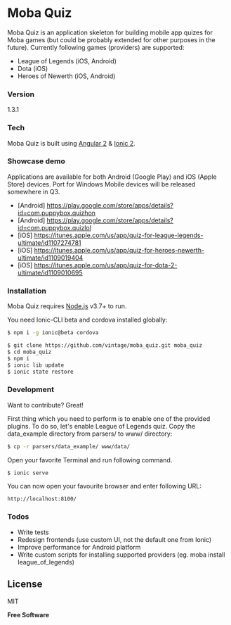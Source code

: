 # Moba Quiz

Moba Quiz is an application skeleton for building mobile app quizes for Moba games (but could be probably extended for other purposes in the future). Currently following games (providers) are supported:

  - League of Legends (iOS, Android)
  - Dota (iOS)
  - Heroes of Newerth (iOS, Android)

### Version
1.3.1

### Tech

Moba Quiz is built using [Angular 2] & [Ionic 2].

### Showcase demo

Applications are available for both Android (Google Play) and iOS (Apple Store) devices. Port for Windows Mobile devices will be released somewhere in Q3.

- [Android] https://play.google.com/store/apps/details?id=com.puppybox.quizhon
- [Android] https://play.google.com/store/apps/details?id=com.puppybox.quizlol
- [iOS] https://itunes.apple.com/us/app/quiz-for-league-legends-ultimate/id1107274781
- [iOS] https://itunes.apple.com/us/app/quiz-for-heroes-newerth-ultimate/id1109019404
- [iOS] https://itunes.apple.com/us/app/quiz-for-dota-2-ultimate/id1109010695

### Installation

Moba Quiz requires [Node.js](https://nodejs.org/) v3.7+ to run.

You need Ionic-CLI beta and cordova installed globally:

```sh
$ npm i -g ionic@beta cordova
```

```sh
$ git clone https://github.com/vintage/moba_quiz.git moba_quiz
$ cd moba_quiz
$ npm i
$ ionic lib update
$ ionic state restore
```

### Development

Want to contribute? Great!

First thing which you need to perform is to enable one of the provided plugins. To do so, let's enable League of Legends quiz. Copy the data_example directory from parsers/ to www/ directory:

```sh
$ cp -r parsers/data_example/ www/data/
```

Open your favorite Terminal and run following command.

```sh
$ ionic serve
```

You can now open your favourite browser and enter following URL:

```
http://localhost:8100/
```

### Todos

 - Write tests
 - Redesign frontends (use custom UI, not the default one from Ionic)
 - Improve performance for Android platform
 - Write custom scripts for installing supported providers (eg. moba install league_of_legends)

License
----

MIT


**Free Software**

   [Node.js]: <http://nodejs.org>
   [Angular 2]: <http://angular.io>
   [Ionic 2]: <http://ionicframework.com/docs/v2/>
